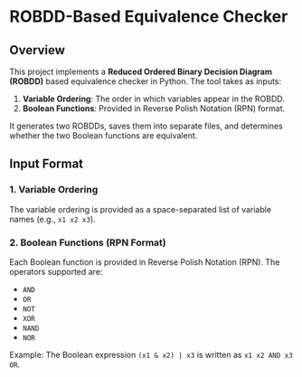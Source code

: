 # ROBDD-Based Equivalence Checker

## Overview
This project implements a **Reduced Ordered Binary Decision Diagram (ROBDD)** based equivalence checker in Python. The tool takes as inputs:

1. **Variable Ordering**: The order in which variables appear in the ROBDD.
2. **Boolean Functions**: Provided in Reverse Polish Notation (RPN) format.

It generates two ROBDDs, saves them into separate files, and determines whether the two Boolean functions are equivalent.
## Input Format
### 1. Variable Ordering
The variable ordering is provided as a space-separated list of variable names (e.g., `x1 x2 x3`).

### 2. Boolean Functions (RPN Format)
Each Boolean function is provided in Reverse Polish Notation (RPN). The operators supported are:
- `AND`
- `OR`
- `NOT`
- `XOR` 
- `NAND` 
- `NOR`

Example: The Boolean expression `(x1 & x2) | x3` is written as `x1 x2 AND x3 OR`.
